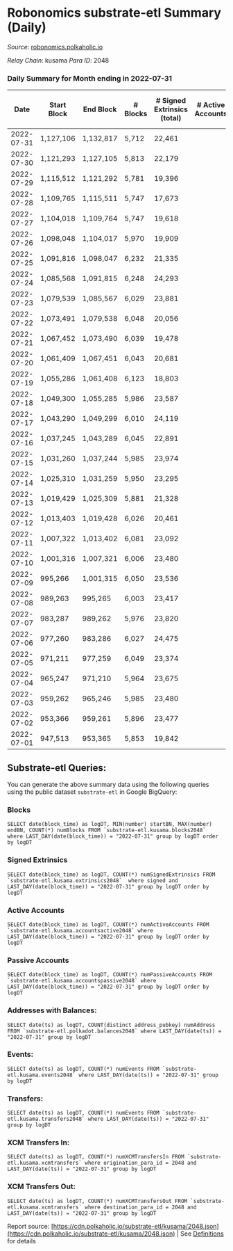 # Robonomics substrate-etl Summary (Daily)

_Source_: [robonomics.polkaholic.io](https://robonomics.polkaholic.io)

*Relay Chain*: kusama
*Para ID*: 2048



### Daily Summary for Month ending in 2022-07-31


| Date | Start Block | End Block | # Blocks | # Signed Extrinsics (total) | # Active Accounts | # Passive | # New | # Addresses with Balances | # Events | # Transfers | # XCM Transfers In | # XCM Transfers Out | Issues | 
| ---- | ----------- | --------- | -------- | --------------------------- | ----------------- | --------- | ----- | ------------------------- | -------- | ----------- | ------------------ | ------------------- | ------ |
| 2022-07-31 | 1,127,106 | 1,132,817 | 5,712 | 22,461 |  |  |  | 2,664 | 71,867 | 5 ($13.40) |   |   |  |
| 2022-07-30 | 1,121,293 | 1,127,105 | 5,813 | 22,179 |  |  |  | 2,664 | 72,154 | 3 ($3.57) |   |   |  |
| 2022-07-29 | 1,115,512 | 1,121,292 | 5,781 | 19,396 |  |  |  | 2,663 | 66,560 | 10 ($48,605.28) |   |   |  |
| 2022-07-28 | 1,109,765 | 1,115,511 | 5,747 | 17,673 |  |  |  | 2,661 | 63,405 | 3 ($950.71) |   |   |  |
| 2022-07-27 | 1,104,018 | 1,109,764 | 5,747 | 19,618 |  |  |  | 2,659 | 68,542 | 3 ($255.05) |   |   |  |
| 2022-07-26 | 1,098,048 | 1,104,017 | 5,970 | 19,909 |  |  |  | 2,659 | 68,524 | 4 ($1,131.28) |   |   |  |
| 2022-07-25 | 1,091,816 | 1,098,047 | 6,232 | 21,335 |  |  |  | 2,658 | 83,456 | 32 ($2,836.82) |   |   |  |
| 2022-07-24 | 1,085,568 | 1,091,815 | 6,248 | 24,293 |  |  |  | 2,649 | 92,596 | 9 ($158.69) |   |   |  |
| 2022-07-23 | 1,079,539 | 1,085,567 | 6,029 | 23,881 |  |  |  | 2,649 | 102,914 | 7 ($241.64) |   |   |  |
| 2022-07-22 | 1,073,491 | 1,079,538 | 6,048 | 20,056 |  |  |  | 2,648 | 91,518 | 7 ($10,609.76) |   |   |  |
| 2022-07-21 | 1,067,452 | 1,073,490 | 6,039 | 19,478 |  |  |  | 2,646 | 89,647 | 8 ($43.85) |   |   |  |
| 2022-07-20 | 1,061,409 | 1,067,451 | 6,043 | 20,681 |  |  |  | 2,646 | 93,354 | 7 ($10,418.68) |   |   |  |
| 2022-07-19 | 1,055,286 | 1,061,408 | 6,123 | 18,803 |  |  |  | 2,645 | 87,996 | 3 ($145.47) |   |   |  |
| 2022-07-18 | 1,049,300 | 1,055,285 | 5,986 | 23,587 |  |  |  | 2,644 | 101,864 | 5 ($2,840.37) |   |   |  |
| 2022-07-17 | 1,043,290 | 1,049,299 | 6,010 | 24,119 |  |  |  | 2,644 | 103,471 | 12 ($21,284.29) |   |   |  |
| 2022-07-16 | 1,037,245 | 1,043,289 | 6,045 | 22,891 |  |  |  | 2,643 | 99,688 | 6 ($15.11) |   |   |  |
| 2022-07-15 | 1,031,260 | 1,037,244 | 5,985 | 23,974 |  |  |  | 2,641 | 102,794 | 3 ($1,321.41) |   |   |  |
| 2022-07-14 | 1,025,310 | 1,031,259 | 5,950 | 23,295 |  |  |  | 2,637 | 100,732 | 9 ($546.84) |   |   |  |
| 2022-07-13 | 1,019,429 | 1,025,309 | 5,881 | 21,328 |  |  |  | 2,634 | 94,426 |   |   |   |  |
| 2022-07-12 | 1,013,403 | 1,019,428 | 6,026 | 20,461 |  |  |  | 2,634 | 92,537 | 6  |   |   |  |
| 2022-07-11 | 1,007,322 | 1,013,402 | 6,081 | 23,092 |  |  |  | 2,634 | 100,849 | 39 ($1,364.64) |   |   |  |
| 2022-07-10 | 1,001,316 | 1,007,321 | 6,006 | 23,480 |  |  |  | 2,622 | 101,537 | 5 ($9,440.98) |   |   |  |
| 2022-07-09 | 995,266 | 1,001,315 | 6,050 | 23,536 |  |  |  | 2,622 | 102,015 | 7  |   |   |  |
| 2022-07-08 | 989,263 | 995,265 | 6,003 | 23,417 |  |  |  | 2,620 | 101,535 | 4 ($68.79) |   |   |  |
| 2022-07-07 | 983,287 | 989,262 | 5,976 | 23,820 |  |  |  | 2,620 | 102,459 | 12 ($19,411.58) |   |   |  |
| 2022-07-06 | 977,260 | 983,286 | 6,027 | 24,475 |  |  |  | 2,619 | 104,656 | 6  |   |   |  |
| 2022-07-05 | 971,211 | 977,259 | 6,049 | 23,374 |  |  |  | 2,618 | 101,455 | 3 ($11,331.64) |   |   |  |
| 2022-07-04 | 965,247 | 971,210 | 5,964 | 23,675 |  |  |  | 2,617 | 102,014 | 11 ($1,932.89) |   |   |  |
| 2022-07-03 | 959,262 | 965,246 | 5,985 | 23,480 |  |  |  | 2,615 | 101,434 | 5 ($31,310.29) |   |   |  |
| 2022-07-02 | 953,366 | 959,261 | 5,896 | 23,477 |  |  |  | 2,615 | 100,973 | 3 ($2.32) |   |   |  |
| 2022-07-01 | 947,513 | 953,365 | 5,853 | 19,842 |  |  |  | 2,615 | 89,935 | 3 ($2.36) |   |   |  |

## Substrate-etl Queries:
You can generate the above summary data using the following queries using the public dataset `substrate-etl` in Google BigQuery:


### Blocks
```
SELECT date(block_time) as logDT, MIN(number) startBN, MAX(number) endBN, COUNT(*) numBlocks FROM `substrate-etl.kusama.blocks2048`  where LAST_DAY(date(block_time)) = "2022-07-31" group by logDT order by logDT
```


### Signed Extrinsics
```
SELECT date(block_time) as logDT, COUNT(*) numSignedExtrinsics FROM `substrate-etl.kusama.extrinsics2048`  where signed and LAST_DAY(date(block_time)) = "2022-07-31" group by logDT order by logDT
```


### Active Accounts
```
SELECT date(block_time) as logDT, COUNT(*) numActiveAccounts FROM `substrate-etl.kusama.accountsactive2048` where LAST_DAY(date(block_time)) = "2022-07-31" group by logDT order by logDT
```


### Passive Accounts
```
SELECT date(block_time) as logDT, COUNT(*) numPassiveAccounts FROM `substrate-etl.kusama.accountspassive2048` where LAST_DAY(date(block_time)) = "2022-07-31" group by logDT order by logDT
```


### Addresses with Balances:
```
SELECT date(ts) as logDT, COUNT(distinct address_pubkey) numAddress FROM `substrate-etl.polkadot.balances2048` where LAST_DAY(date(ts)) = "2022-07-31" group by logDT
```


### Events:
```
SELECT date(ts) as logDT, COUNT(*) numEvents FROM `substrate-etl.kusama.events2048` where LAST_DAY(date(ts)) = "2022-07-31" group by logDT
```


### Transfers:
```
SELECT date(ts) as logDT, COUNT(*) numEvents FROM `substrate-etl.kusama.transfers2048` where LAST_DAY(date(ts)) = "2022-07-31" group by logDT
```


### XCM Transfers In:
```
SELECT date(ts) as logDT, COUNT(*) numXCMTransfersIn FROM `substrate-etl.kusama.xcmtransfers` where origination_para_id = 2048 and LAST_DAY(date(ts)) = "2022-07-31" group by logDT
```


### XCM Transfers Out:
```
SELECT date(ts) as logDT, COUNT(*) numXCMTransfersOut FROM `substrate-etl.kusama.xcmtransfers` where destination_para_id = 2048 and LAST_DAY(date(ts)) = "2022-07-31" group by logDT
```



Report source: [https://cdn.polkaholic.io/substrate-etl/kusama/2048.json](https://cdn.polkaholic.io/substrate-etl/kusama/2048.json) | See [Definitions](/DEFINITIONS.md) for details
